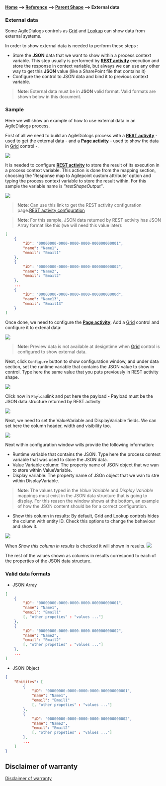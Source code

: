 __[Home](/) --> [Reference](/ref) -->  [Parent Shape](javascript:history.back()) --> External data__

### External data

Some AgileDialogs controls as [Grid](../../guides/common/XRMGrid.md) and [Lookup](../../guides/common/XRMLookup.md) can show data from external systems.

In order to show external data is needed to perform these steps :
 
- Store the **JSON** data that we want to show within a process context variable. This step usually is performed by [**REST activity**](../REST.md) execution and store the response in context variable, 
but always we can use any other way to get this **JSON** value (like a SharePoint file that contains it)
- Configure the control to JSON data and bind it to previous context variable.
> **Note**: External data must be in **JSON** valid format.  Valid formats are shown below in this document.

### Sample

Here we will show an example of how to use external data in an AgileDialogs process. 

First of all we need to build an AgileDialogs process with a [**REST activity**](../REST.md) - used to get the external data - and a [**Page activity**](../../guides/common/PageFormShape.md) - used to show the data in [Grid](../../guides/common/XRMGrid.md) control -.

![](../media/ExternalData_Sample_01.png)

It is needed to configure [**REST activity**](../REST.md) to store the result of its execution in a process context variable. This action is done from the mapping section, choosing the 'Response map to Agilepoint custom attribute' option and typing the process context variable to store the result within.
For this sample the variable name is *"restShapeOutput"*.

![](../media/ExternalData_Sample_02.png)

> **Note**: Can use this link to get the REST activity configuration page.[REST activity configuration](../REST.md)

> **Note**: For this sample, JSON data returned by REST activity has JSON Array format like this (we will need this value later):
```json
[
	{
		"iD": "00000000-0000-0000-0000-000000000001",
		"name": "Name1",
		"email": "Email1"
	},
	{
		"iD": "00000000-0000-0000-0000-000000000002",
		"name": "Name2",
		"email": "Email2"
	},
	...
	{
		"iD": "00000000-0000-0000-0000-00000000000d",
		"name": "Name13",
		"email": "Email13"
	}
]
```

Once done, we need to configure the [**Page activity**](../../guides/common/PageFormShape.md). Add a  [Grid](../../guides/common/XRMGrid.md) control and configure it to extenal data:

![](../media/ExternalData_Sample_03.png)

> **Note**: Preview data is not available at designtime when  [Grid](../../guides/common/XRMGrid.md)  control is configured to show external data.

Next, click `Configure` button to show configuration window, and under data section, set the runtime variable that contains the JSON value to show in control. Type here the same value that you puts previously in REST activity shape.

![](../media/ExternalData_Sample_04.png)

Click now in `Payload`link and put here the payload - Payload must be the JSON data structure returned by REST activity

![](../media/ExternalData_Sample_04_01.png)

Next, we need to set the ValueVariable and DisplayVariable fields. We can set here the column header, width and visibility too. 

![](../media/ExternalData_Sample_04_02.png)

Next within configuration window wills provide the following information:

- Runtime variable that contains the JSON. Type here the process context variable that was used to store the JSON data.
- Value Variable column: The property name of JSON object that we wan to store within ValueVariable. 
- Display variable: The property name of JSOn object that we wan to stre within DisplayVariable.

> **Note**: The values typed in the *Value Variable* and *Display Variable* mappings must exist in the JSON data structure that is going to display. 
For this reason the window shows at the bottom, an example of how the JSON content should be for a correct configuration.

- Show this column in results: By default, Grid and Lookup controls hides the column with entity ID. Check this options to change the behaviour and show it.

![](../media/ExternalData_Sample_05.png)

When *Show this column in results* is checked it will shown in results.
![](../media/ExternalData_Sample_06.png)

The rest of the values shown as columns in results correspond to each of the properties of the JSON data structure.

### Valid data formats

- JSON Array


```json
[
	{
		"iD": "00000000-0000-0000-0000-000000000001",
		"name": "Name1",
		"email": "Email1"
		[, "other propeties" : "values ..."]
	},
	{
		"iD": "00000000-0000-0000-0000-000000000002",
		"name": "Name2",
		"email": "Email2"
		[, "other propeties" : "values ..."]
	},
	...	
]
```

- JSON Object


```json
{
	"Enitites": [
		{
			"iD": "00000000-0000-0000-0000-000000000001",
			"name": "Name1",
			"email": "Email1"
			[, "other propeties" : "values ..."]
		},
		{
			"iD": "00000000-0000-0000-0000-000000000002",
			"name": "Name2",
			"email": "Email2"
			[, "other propeties" : "values ..."]
		},
		...
	]
}

```

## Disclaimer of warranty

[Disclaimer of warranty](../../guides/common/DisclaimerOfWarranty.md)
